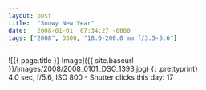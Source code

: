 ```yaml
---
layout: post
title:  "Snowy New Year"
date:   2008-01-01  07:34:27 -0600
tags: ["2008", D300, "18.0-200.0 mm f/3.5-5.6"]
---
```

![{{ page.title }} Image]({{ site.baseurl }}/images/2008/2008_0101_DSC_1393.jpg)
{: .prettyprint}  
4.0 sec, f/5.6, ISO 800 - Shutter clicks this day: 17